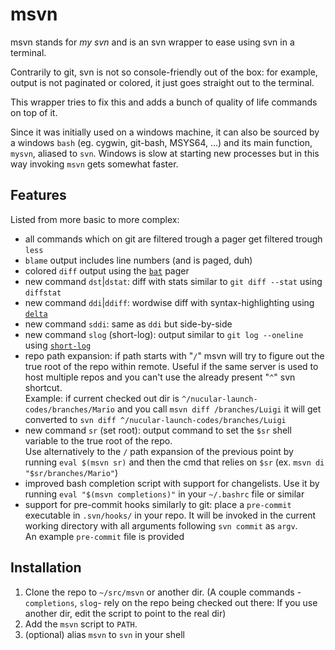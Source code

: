msvn
====

msvn stands for _my svn_ and is an svn wrapper to ease using svn in a terminal.

Contrarily to git, svn is not so console-friendly out of the box: for example,
output is not paginated or colored, it just goes straight out to the terminal.

This wrapper tries to fix this and adds a bunch of quality of life commands on
top of it.

Since it was initially used on a windows machine, it can also be sourced by a
windows `bash` (eg. cygwin, git-bash, MSYS64, ...) and its main function,
`mysvn`, aliased to `svn`.
Windows is slow at starting new processes but in this way invoking `msvn` gets
somewhat faster.

Features
--------

Listed from more basic to more complex:
* all commands which on git are filtered trough a pager get filtered trough
  `less`
* `blame` output includes line numbers (and is paged, duh)
* colored `diff` output using the [`bat`](https://github.com/sharkdp/bat) pager
* new command `dst`|`dstat`: diff with stats similar to `git diff --stat`
  using `diffstat`
* new command `ddi`|`ddiff`: wordwise diff with syntax-highlighting using
  [`delta`](https://github.com/dandavison/delta)
* new command `sddi`: same as `ddi` but side-by-side
* new command `slog` (short-log): output similar to `git log --oneline` using
  [`short-log`](short-log)
* repo path expansion: if path starts with "`/`" msvn will try to figure out the
  true root of the repo within remote.
  Useful if the same server is used to host multiple repos and you can't use the
  already present "`^`" svn shortcut.  
  Example: if current checked out dir is `^/nucular-launch-codes/branches/Mario`
  and you call `msvn diff /branches/Luigi` it will get converted to
  `svn diff ^/nucular-launch-codes/branches/Luigi`
* new command `sr` (set root):
  output command to set the `$sr` shell variable to the true root of the repo.  
  Use alternatively to the `/` path expansion of the previous point by
  running `eval $(msvn sr)` and then the cmd that relies on `$sr`
  (ex. `msvn di "$sr/branches/Mario"`)
* improved bash completion script with support for changelists.
  Use it by running `eval "$(msvn completions)"` in your `~/.bashrc` file or
  similar
* support for pre-commit hooks similarly to git: place a `pre-commit` executable
  in `.svn/hooks/` in your repo.
  It will be invoked in the current working directory with all arguments
  following `svn commit` as `argv`.  
  An example `pre-commit` file is provided

Installation
------------

1. Clone the repo to `~/src/msvn` or another dir.
(A couple commands -`completions`, `slog`- rely on the repo being checked out
there: If you use another dir, edit the script to point to the real dir)
2. Add the `msvn` script to `PATH`.
3. (optional) alias `msvn` to `svn` in your shell

<!--
vim: tw=80
-->
